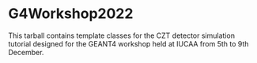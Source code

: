 # G4Workshop2022

This tarball contains template classes for the CZT detector simulation tutorial designed for the GEANT4 workshop held at IUCAA from 5th to 9th December.